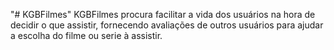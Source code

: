 "# KGBFilmes" 
KGBFilmes procura facilitar a vida dos usuários na hora de decidir o que
assistir, fornecendo avaliações de outros usuários para ajudar a escolha do
filme ou serie à assistir.